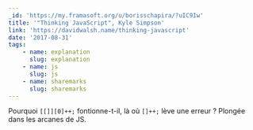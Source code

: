 ```yaml
---
_id: 'https://my.framasoft.org/u/borisschapira/?uIC9Iw'
title: '"Thinking JavaScript", Kyle Simpson'
link: 'https://davidwalsh.name/thinking-javascript'
date: '2017-08-31'
tags:
    - name: explanation
      slug: explanation
    - name: js
      slug: js
    - name: sharemarks
      slug: sharemarks
---
```


<div class="markdown"><p>Pourquoi <code>[[]][0]++;</code> fontionne-t-il, là où <code>[]++;</code> lève une erreur ? Plongée dans les arcanes de JS.
</p></div>
